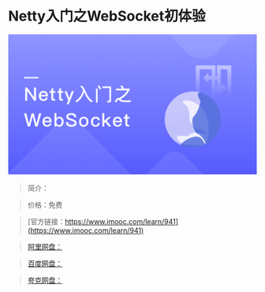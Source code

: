 # Netty入门之WebSocket初体验

![img](../../assets/5fe4430100017faa05400304.jpg)

> 简介：

> 价格：免费

> [官方链接：https://www.imooc.com/learn/941](https://www.imooc.com/learn/941)

> [阿里网盘：]()

> [百度网盘：]()

> [夸克网盘：]()

